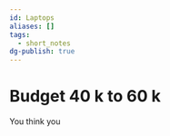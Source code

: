 ```yaml
---
id: Laptops
aliases: []
tags:
  - short_notes
dg-publish: true
---
```

# Budget 40 k to 60 k

You think you 